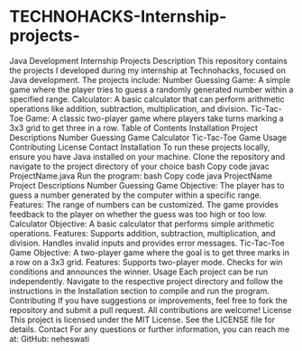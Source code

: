 # TECHNOHACKS-Internship-projects-
Java Development Internship Projects Description This repository contains the projects I developed during my internship at Technohacks, focused on Java development. The projects include:
Number Guessing Game: A simple game where the player tries to guess a randomly generated number within a specified range. Calculator: A basic calculator that can perform arithmetic operations like addition, subtraction, multiplication, and division. Tic-Tac-Toe Game: A classic two-player game where players take turns marking a 3x3 grid to get three in a row. Table of Contents Installation Project Descriptions Number Guessing Game Calculator Tic-Tac-Toe Game Usage Contributing License Contact Installation To run these projects locally, ensure you have Java installed on your machine. Clone the repository and navigate to the project directory of your choice bash Copy code javac ProjectName.java Run the program:
bash Copy code java ProjectName Project Descriptions Number Guessing Game Objective: The player has to guess a number generated by the computer within a specific range. Features: The range of numbers can be customized. The game provides feedback to the player on whether the guess was too high or too low. Calculator Objective: A basic calculator that performs simple arithmetic operations. Features: Supports addition, subtraction, multiplication, and division. Handles invalid inputs and provides error messages. Tic-Tac-Toe Game Objective: A two-player game where the goal is to get three marks in a row on a 3x3 grid. Features: Supports two-player mode. Checks for win conditions and announces the winner. Usage Each project can be run independently. Navigate to the respective project directory and follow the instructions in the Installation section to compile and run the program.
Contributing If you have suggestions or improvements, feel free to fork the repository and submit a pull request. All contributions are welcome!
License This project is licensed under the MIT License. See the LICENSE file for details.
Contact For any questions or further information, you can reach me at:
GitHub: neheswati
